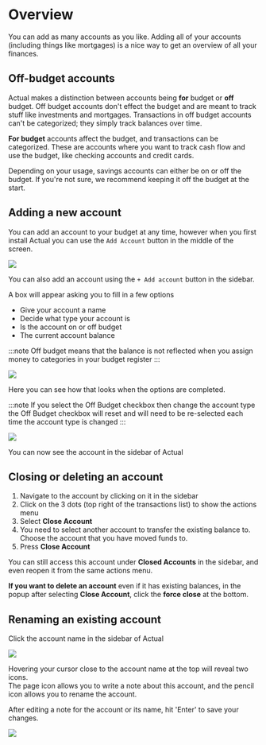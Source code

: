 # Overview

You can add as many accounts as you like. Adding all of your accounts (including things like mortgages) is a nice way to get an overview of all your finances.

## Off-budget accounts

Actual makes a distinction between accounts being **for** budget or **off** budget. Off budget accounts don't effect the budget and are meant to track stuff like investments and mortgages. Transactions in off budget accounts can't be categorized; they simply track balances over time.

**For budget** accounts affect the budget, and transactions can be categorized. These are accounts where you want to track cash flow and use the budget, like checking accounts and credit cards.

Depending on your usage, savings accounts can either be on or off the budget. If you're not sure, we recommend keeping it off the budget at the start.

## Adding a new account

You can add an account to your budget at any time, however when you first install Actual you can use the `Add Account` button in the middle of the screen.

![](/img/add-account/AddAccount.png)

You can also add an account using the `+ Add account` button in the sidebar.

A box will appear asking you to fill in a few options

- Give your account a name
- Decide what type your account is
- Is the account on or off budget
- The current account balance

:::note
Off budget means that the balance is not reflected when you assign money to categories in your budget register
:::

![](/img/add-account/CreateAccount.png)

Here you can see how that looks when the options are completed.

:::note
If you select the Off Budget checkbox then change the account type the Off Budget checkbox will reset and will need to be re-selected each time the account type is changed
:::

![](/img/add-account/NewBudget.png)

You can now see the account in the sidebar of Actual

## Closing or deleting an account

1. Navigate to the account by clicking on it in the sidebar
2. Click on the 3 dots (top right of the transactions list) to show the actions menu
3. Select **Close Account**
4. You need to select another account to transfer the existing balance to. Choose the account that you have moved funds to.
5. Press **Close Account**

You can still access this account under **Closed Accounts** in the sidebar, and even reopen it from the same actions menu.

**If you want to delete an account** even if it has existing balances, in the popup after selecting **Close Account**, click the **force close** at the bottom.

## Renaming an existing account

Click the account name in the sidebar of Actual

![](/img/add-account/SidebarAccountList@2x.png)

Hovering your cursor close to the account name at the top will reveal two icons.  
The page icon allows you to write a note about this account, and the pencil icon allows you to rename the account.

After editing a note for the account or its name, hit 'Enter' to save your changes.

![](/img/add-account/AccountNameEdit.png)
